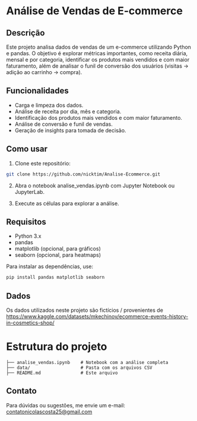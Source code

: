 # Análise de Vendas de E-commerce

## Descrição

Este projeto analisa dados de vendas de um e-commerce utilizando Python e pandas. O objetivo é explorar métricas importantes, como receita diária, mensal e por categoria, identificar os produtos mais vendidos e com maior faturamento, além de analisar o funil de conversão dos usuários (visitas → adição ao carrinho → compra).

## Funcionalidades

- Carga e limpeza dos dados.
- Análise de receita por dia, mês e categoria.
- Identificação dos produtos mais vendidos e com maior faturamento.
- Análise de conversão e funil de vendas.
- Geração de insights para tomada de decisão.

## Como usar

1. Clone este repositório:

```bash
git clone https://github.com/nicktim/Analise-Ecommerce.git
```

2. Abra o notebook analise_vendas.ipynb com Jupyter Notebook ou JupyterLab.

3. Execute as células para explorar a análise.

## Requisitos
- Python 3.x
- pandas
- matplotlib (opcional, para gráficos)
- seaborn (opcional, para heatmaps)

Para instalar as dependências, use:

```bash
pip install pandas matplotlib seaborn
```

## Dados
Os dados utilizados neste projeto são fictícios / provenientes de https://www.kaggle.com/datasets/mkechinov/ecommerce-events-history-in-cosmetics-shop/

# Estrutura do projeto
```
├── analise_vendas.ipynb    # Notebook com a análise completa
├── data/                   # Pasta com os arquivos CSV 
├── README.md               # Este arquivo
```

## Contato

Para dúvidas ou sugestões, me envie um e-mail: contatonicolascosta25@gmail.com
